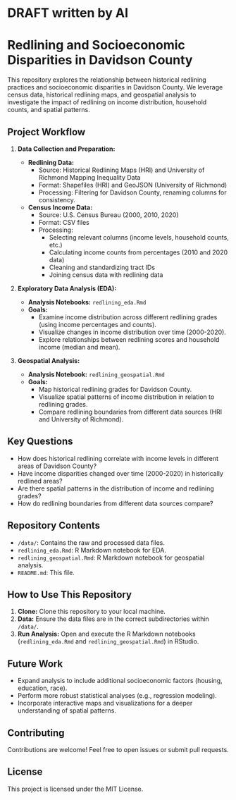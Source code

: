 # DRAFT written by AI

# Redlining and Socioeconomic Disparities in Davidson County

This repository explores the relationship between historical redlining practices and socioeconomic disparities in Davidson County. We leverage census data, historical redlining maps, and geospatial analysis to investigate the impact of redlining on income distribution, household counts, and spatial patterns.

## Project Workflow

1.  **Data Collection and Preparation:**

    *   **Redlining Data:**
        *   Source: Historical Redlining Maps (HRI) and University of Richmond Mapping Inequality Data
        *   Format: Shapefiles (HRI) and GeoJSON (University of Richmond)
        *   Processing: Filtering for Davidson County, renaming columns for consistency.
    *   **Census Income Data:**
        *   Source: U.S. Census Bureau (2000, 2010, 2020)
        *   Format: CSV files
        *   Processing:
            *   Selecting relevant columns (income levels, household counts, etc.)
            *   Calculating income counts from percentages (2010 and 2020 data)
            *   Cleaning and standardizing tract IDs
            *   Joining census data with redlining data

2.  **Exploratory Data Analysis (EDA):**

    *   **Analysis Notebooks:** `redlining_eda.Rmd`
    *   **Goals:**
        *   Examine income distribution across different redlining grades (using income percentages and counts).
        *   Visualize changes in income distribution over time (2000-2020).
        *   Explore relationships between redlining scores and household income (median and mean).

3.  **Geospatial Analysis:**

    *   **Analysis Notebook:** `redlining_geospatial.Rmd`
    *   **Goals:**
        *   Map historical redlining grades for Davidson County.
        *   Visualize spatial patterns of income distribution in relation to redlining grades.
        *   Compare redlining boundaries from different data sources (HRI and University of Richmond).

## Key Questions

*   How does historical redlining correlate with income levels in different areas of Davidson County?
*   Have income disparities changed over time (2000-2020) in historically redlined areas?
*   Are there spatial patterns in the distribution of income and redlining grades?
*   How do redlining boundaries from different data sources compare?

## Repository Contents

*   `/data/`: Contains the raw and processed data files.
*   `redlining_eda.Rmd`: R Markdown notebook for EDA.
*   `redlining_geospatial.Rmd`: R Markdown notebook for geospatial analysis.
*   `README.md`: This file.

## How to Use This Repository

1.  **Clone:** Clone this repository to your local machine.
2.  **Data:** Ensure the data files are in the correct subdirectories within `/data/`.
3.  **Run Analysis:** Open and execute the R Markdown notebooks (`redlining_eda.Rmd` and `redlining_geospatial.Rmd`) in RStudio.

## Future Work

*   Expand analysis to include additional socioeconomic factors (housing, education, race).
*   Perform more robust statistical analyses (e.g., regression modeling).
*   Incorporate interactive maps and visualizations for a deeper understanding of spatial patterns.

## Contributing

Contributions are welcome! Feel free to open issues or submit pull requests.

## License

This project is licensed under the MIT License.
